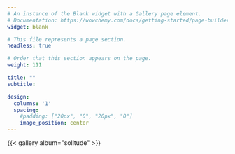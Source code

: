 ```yaml
---
# An instance of the Blank widget with a Gallery page element.
# Documentation: https://wowchemy.com/docs/getting-started/page-builder/
widget: blank

# This file represents a page section.
headless: true

# Order that this section appears on the page.
weight: 111

title: ""
subtitle:

design:
  columns: '1'
  spacing:
    #padding: ["20px", "0", "20px", "0"]
    image_position: center
---
```


{{< gallery album="solitude" >}}
